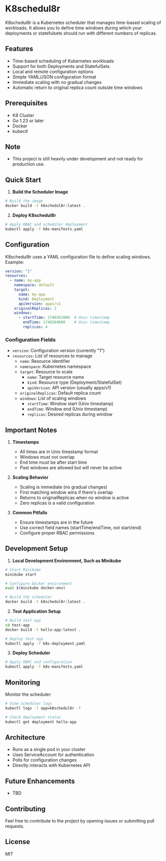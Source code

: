 # K8schedul8r

K8schedul8r is a Kubernetes scheduler that manages time-based scaling of workloads. It allows you to define time windows during which your deployments or statefulsets should run with different numbers of replicas.

## Features

- Time-based scheduling of Kubernetes workloads
- Support for both Deployments and StatefulSets
- Local and remote configuration options
- Simple YAML/JSON configuration format
- Immediate scaling with no gradual changes
- Automatic return to original replica count outside time windows

## Prerequisites

- K8 Cluster
- Go 1.23 or later
- Docker
- kubectl

## Note

- This project is still heavily under development and not ready for production use.

## Quick Start

1. **Build the Scheduler Image**

```bash
# Build the image
docker build -t k8schedul8r:latest .
```

2. **Deploy K8schedul8r**

```bash
# Apply RBAC and scheduler deployment
kubectl apply -f k8s-manifests.yaml
```

## Configuration

K8schedul8r uses a YAML configuration file to define scaling windows. Example:

```yaml
version: "1"
resources:
  - name: my-app
    namespace: default
    target:
      name: my-app
      kind: Deployment
      apiVersion: apps/v1
    originalReplicas: 2
    windows:
      - startTime: 1740261000  # Unix timestamp
        endTime: 1740264600    # Unix timestamp
        replicas: 4
```

### Configuration Fields

- `version`: Configuration version (currently "1")
- `resources`: List of resources to manage
  - `name`: Resource identifier
  - `namespace`: Kubernetes namespace
  - `target`: Resource to scale
    - `name`: Target resource name
    - `kind`: Resource type (Deployment/StatefulSet)
    - `apiVersion`: API version (usually apps/v1)
  - `originalReplicas`: Default replica count
  - `windows`: List of scaling windows
    - `startTime`: Window start (Unix timestamp)
    - `endTime`: Window end (Unix timestamp)
    - `replicas`: Desired replicas during window

## Important Notes

1. **Timestamps**
   - All times are in Unix timestamp format
   - Windows must not overlap
   - End time must be after start time
   - Past windows are allowed but will never be active

2. **Scaling Behavior**
   - Scaling is immediate (no gradual changes)
   - First matching window wins if there's overlap
   - Returns to originalReplicas when no window is active
   - Zero replicas is a valid configuration

3. **Common Pitfalls**
   - Ensure timestamps are in the future
   - Use correct field names (startTime/endTime, not start/end)
   - Configure proper RBAC permissions

## Development Setup

1. **Local Development Environment, Such as Minikube**
```bash
# Start Minikube
minikube start

# Configure Docker environment
eval $(minikube docker-env)

# Build the scheduler
docker build -t k8schedul8r:latest .
```

2. **Test Application Setup**
```bash
# Build test app
cd test-app
docker build -t hello-app:latest .

# Deploy test app
kubectl apply -f k8s-deployment.yaml
```

3. **Deploy Scheduler**
```bash
# Apply RBAC and configuration
kubectl apply -f k8s-manifests.yaml
```

## Monitoring

Monitor the scheduler:
```bash
# View scheduler logs
kubectl logs -l app=k8schedul8r -f

# Check deployment status
kubectl get deployment hello-app
```

## Architecture

- Runs as a single pod in your cluster
- Uses ServiceAccount for authentication
- Polls for configuration changes
- Directly interacts with Kubernetes API

## Future Enhancements

- TBD

## Contributing

Feel free to contribute to the project by opening issues or submitting pull requests.

## License

MIT